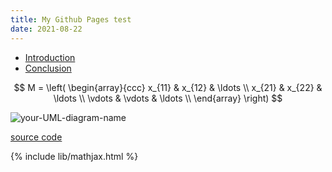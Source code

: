 ```yaml
---
title: My Github Pages test
date: 2021-08-22
---
```



- [Introduction](intro.md)
- [Conclusion](conclu.md)

$$
M = \left( \begin{array}{ccc}
x_{11} & x_{12} & \ldots \\
x_{21} & x_{22} & \ldots \\
\vdots & \vdots & \ldots \\
\end{array} \right)
$$


![your-UML-diagram-name](http://www.plantuml.com/plantuml/proxy?cache=no&src=https://raw.githubusercontent.com/nokomprendo/pages-test/master/example.iuml)


[source code](https://github.com/nokomprendo/pages-test)


{% include lib/mathjax.html %}


